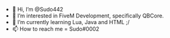 - 👋 Hi, I’m @Sudo442
- 👀 I’m interested in FiveM Development, specifically QBCore.
- 🌱 I’m currently learning Lua, Java and HTML ;/
- 📫 How to reach me = Sudo#0002

<!---
Sudo442/Sudo442 is a ✨ special ✨ repository because its `README.md` (this file) appears on your GitHub profile.
You can click the Preview link to take a look at your changes.
--->
